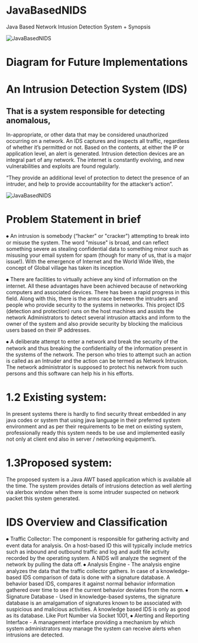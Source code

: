 # JavaBasedNIDS
Java Based Network Intusion Detection System + Synopsis



![JavaBasedNIDS](https://imgur.com/wAv3o6Z.png)
#  Diagram for Future Implementations


# An Intrusion Detection System (IDS) 

## That is a system responsible for detecting anomalous, 
In-appropriate, or other data that may be considered unauthorized occurring on a network. An IDS captures and inspects all traffic, regardless of whether it’s permitted or not. Based on the contents, at either the IP or application level, an alert is generated. Intrusion detection devices are an integral part of any network. The internet is constantly evolving, and new vulnerabilities and exploits are found regularly. 

“They provide an additional level of protection to detect the presence of an intruder, and help to provide accountability for the attacker’s action”.



![JavaBasedNIDS](https://imgur.com/YhCELZI.png) 
#  Problem Statement in brief

⦁	An intrusion is somebody (“hacker" or "cracker") attempting to break into or misuse the system. The word "misuse" is broad, and can reflect something severe as stealing confidential data to something minor such as misusing your email system for spam (though for many of us, that is a major issue!). 
With the emergence of Internet and the World Wide Web, the concept of Global village has taken its inception. 


⦁	There are facilities to virtually achieve any kind of information on the internet. All these advantages have been achieved because of networking computers and associated devices. There has been a rapid progress in this field. Along with this, there is the arms race between the intruders and people who provide security to the systems in networks. This project IDS (detection and protection) runs on the host machines and assists the network Administrators to detect several intrusion attacks and inform to the owner of the system and also provide security by blocking the malicious users based on their IP addresses.

⦁	A deliberate attempt to enter a network and break the security of the network and thus breaking the confidentiality of the information present in the systems of the network. 
The person who tries to attempt such an action is called as an Intruder and the action can be termed as Network Intrusion. The network administrator is supposed to protect his network from such persons and this software can help his in his efforts.

#  1.2 Existing system:
In present systems there is hardly to find security threat embedded in any java codes or system that using java language in their preferred system environment and as per their requirements to be met on existing system, professionally ready this system needs to be use and implemented easily not only at client end also in server / networking equipment’s.  

#  1.3Proposed system:
The proposed system is a Java AWT based application which is available all the time. The system provides details of intrusions detection as well alerting via alerbox window when there is some intruder suspected on network packet this system generated. 

# IDS Overview and Classification 

⦁	Traffic Collector: The component is responsible for gathering activity and event data for analysis. On a host-based ID this will typically include metrics such as inbound and outbound traffic and log and audit file activity recorded by the operating system. A NIDS will analyze the segment of the network by pulling the data off. 
⦁	Analysis Engine - The analysis engine analyzes the data that the traffic collector gathers. In case of a knowledge-based IDS comparison of data is done with a signature database. A behavior based IDS, compares it against normal behavior information gathered over time to see if the current behavior deviates from the norm. 
⦁	 Signature Database - Used in knowledge-based systems, the signature database is an amalgamation of signatures known to be associated with suspicious and malicious activities. A knowledge based IDS is only as good as its database. Like Port Number via Socket 1001, 
⦁	 Alerting and Reporting Interface - A management interface providing a mechanism by which system administrators may manage the system can receive alerts when intrusions are detected.

